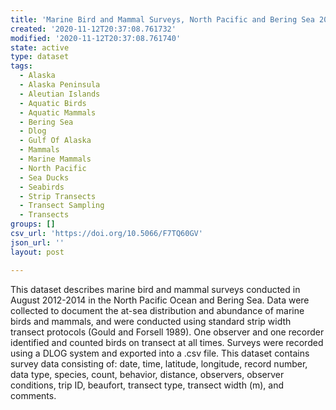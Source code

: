 ```yaml
---
title: 'Marine Bird and Mammal Surveys, North Pacific and Bering Sea 2012-2014'
created: '2020-11-12T20:37:08.761732'
modified: '2020-11-12T20:37:08.761740'
state: active
type: dataset
tags:
  - Alaska
  - Alaska Peninsula
  - Aleutian Islands
  - Aquatic Birds
  - Aquatic Mammals
  - Bering Sea
  - Dlog
  - Gulf Of Alaska
  - Mammals
  - Marine Mammals
  - North Pacific
  - Sea Ducks
  - Seabirds
  - Strip Transects
  - Transect Sampling
  - Transects
groups: []
csv_url: 'https://doi.org/10.5066/F7TQ60GV'
json_url: ''
layout: post

---
```

This dataset describes marine bird and mammal surveys conducted in August 2012-2014 in the North Pacific Ocean and Bering Sea. Data were collected to document the at-sea distribution and abundance of marine birds and mammals, and were conducted using standard strip width transect protocols (Gould and Forsell 1989). One observer and one recorder identified and counted birds on transect at all times. Surveys were recorded using a DLOG system and exported into a .csv file. This dataset contains survey data consisting of: date, time, latitude, longitude, record number, data type, species, count, behavior, distance, observers, observer conditions, trip ID, beaufort, transect type, transect width (m), and comments.

